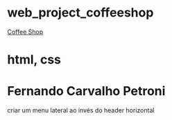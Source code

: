 # web_project_coffeeshop

<a href="./web_project_coffeeshop/">Coffee Shop</a>

# html, css

# Fernando Carvalho Petroni

criar um menu lateral ao invés do header horizontal
